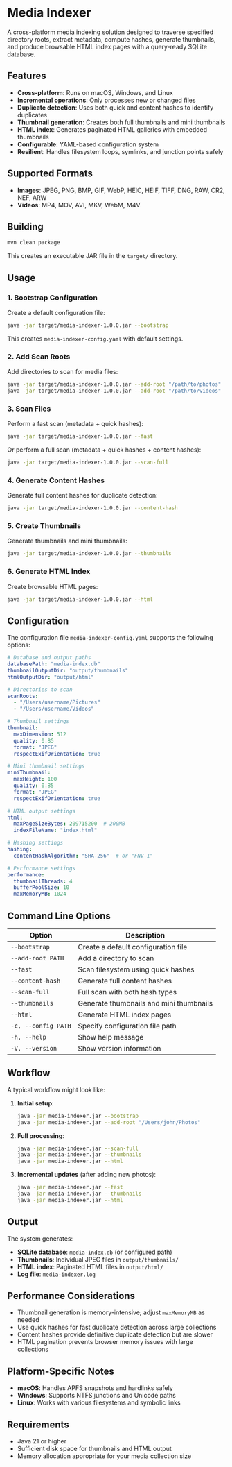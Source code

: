 # Media Indexer

A cross-platform media indexing solution designed to traverse specified directory roots, extract metadata, compute hashes, generate thumbnails, and produce browsable HTML index pages with a query-ready SQLite database.

## Features

- **Cross-platform**: Runs on macOS, Windows, and Linux
- **Incremental operations**: Only processes new or changed files
- **Duplicate detection**: Uses both quick and content hashes to identify duplicates
- **Thumbnail generation**: Creates both full thumbnails and mini thumbnails
- **HTML index**: Generates paginated HTML galleries with embedded thumbnails
- **Configurable**: YAML-based configuration system
- **Resilient**: Handles filesystem loops, symlinks, and junction points safely

## Supported Formats

- **Images**: JPEG, PNG, BMP, GIF, WebP, HEIC, HEIF, TIFF, DNG, RAW, CR2, NEF, ARW
- **Videos**: MP4, MOV, AVI, MKV, WebM, M4V

## Building

```bash
mvn clean package
```

This creates an executable JAR file in the `target/` directory.

## Usage

### 1. Bootstrap Configuration

Create a default configuration file:

```bash
java -jar target/media-indexer-1.0.0.jar --bootstrap
```

This creates `media-indexer-config.yaml` with default settings.

### 2. Add Scan Roots

Add directories to scan for media files:

```bash
java -jar target/media-indexer-1.0.0.jar --add-root "/path/to/photos"
java -jar target/media-indexer-1.0.0.jar --add-root "/path/to/videos"
```

### 3. Scan Files

Perform a fast scan (metadata + quick hashes):

```bash
java -jar target/media-indexer-1.0.0.jar --fast
```

Or perform a full scan (metadata + quick hashes + content hashes):

```bash
java -jar target/media-indexer-1.0.0.jar --scan-full
```

### 4. Generate Content Hashes

Generate full content hashes for duplicate detection:

```bash
java -jar target/media-indexer-1.0.0.jar --content-hash
```

### 5. Create Thumbnails

Generate thumbnails and mini thumbnails:

```bash
java -jar target/media-indexer-1.0.0.jar --thumbnails
```

### 6. Generate HTML Index

Create browsable HTML pages:

```bash
java -jar target/media-indexer-1.0.0.jar --html
```

## Configuration

The configuration file `media-indexer-config.yaml` supports the following options:

```yaml
# Database and output paths
databasePath: "media-index.db"
thumbnailOutputDir: "output/thumbnails"
htmlOutputDir: "output/html"

# Directories to scan
scanRoots:
  - "/Users/username/Pictures"
  - "/Users/username/Videos"

# Thumbnail settings
thumbnail:
  maxDimension: 512
  quality: 0.85
  format: "JPEG"
  respectExifOrientation: true

# Mini thumbnail settings
miniThumbnail:
  maxHeight: 100
  quality: 0.85
  format: "JPEG"
  respectExifOrientation: true

# HTML output settings
html:
  maxPageSizeBytes: 209715200  # 200MB
  indexFileName: "index.html"

# Hashing settings
hashing:
  contentHashAlgorithm: "SHA-256"  # or "FNV-1"

# Performance settings
performance:
  thumbnailThreads: 4
  bufferPoolSize: 10
  maxMemoryMB: 1024
```

## Command Line Options

| Option | Description |
|--------|-------------|
| `--bootstrap` | Create a default configuration file |
| `--add-root PATH` | Add a directory to scan |
| `--fast` | Scan filesystem using quick hashes |
| `--content-hash` | Generate full content hashes |
| `--scan-full` | Full scan with both hash types |
| `--thumbnails` | Generate thumbnails and mini thumbnails |
| `--html` | Generate HTML index pages |
| `-c, --config PATH` | Specify configuration file path |
| `-h, --help` | Show help message |
| `-V, --version` | Show version information |

## Workflow

A typical workflow might look like:

1. **Initial setup**:
   ```bash
   java -jar media-indexer.jar --bootstrap
   java -jar media-indexer.jar --add-root "/Users/john/Photos"
   ```

2. **Full processing**:
   ```bash
   java -jar media-indexer.jar --scan-full
   java -jar media-indexer.jar --thumbnails
   java -jar media-indexer.jar --html
   ```

3. **Incremental updates** (after adding new photos):
   ```bash
   java -jar media-indexer.jar --fast
   java -jar media-indexer.jar --thumbnails
   java -jar media-indexer.jar --html
   ```

## Output

The system generates:

- **SQLite database**: `media-index.db` (or configured path)
- **Thumbnails**: Individual JPEG files in `output/thumbnails/`
- **HTML index**: Paginated HTML files in `output/html/`
- **Log file**: `media-indexer.log`

## Performance Considerations

- Thumbnail generation is memory-intensive; adjust `maxMemoryMB` as needed
- Use quick hashes for fast duplicate detection across large collections
- Content hashes provide definitive duplicate detection but are slower
- HTML pagination prevents browser memory issues with large collections

## Platform-Specific Notes

- **macOS**: Handles APFS snapshots and hardlinks safely
- **Windows**: Supports NTFS junctions and Unicode paths
- **Linux**: Works with various filesystems and symbolic links

## Requirements

- Java 21 or higher
- Sufficient disk space for thumbnails and HTML output
- Memory allocation appropriate for your media collection size